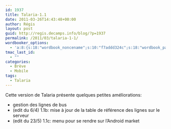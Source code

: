 ```yaml
---
id: 1937
title: Talaria-1.1
date: 2011-03-26T14:43:48+00:00
author: Régis
layout: post
guid: http://regis.decamps.info/blog/?p=1937
permalink: /2011/03/talaria-1-1/
wordbooker_options:
  - 'a:8:{s:18:"wordbook_noncename";s:10:"f7addd324c";s:18:"wordbook_page_post";s:4:"-100";s:18:"wordbook_orandpage";s:1:"2";s:23:"wordbook_default_author";s:1:"1";s:23:"wordbook_extract_length";s:3:"256";s:19:"wordbook_actionlink";s:3:"300";s:18:"wordbook_attribute";s:0:"";s:29:"wordbooker_status_update_text";s:33:"New blog post :  %title% - %link%";}'
tmac_last_id:
  - ""
categories:
  - Brève
  - Mobile
tags:
  - Talaria
---
```

Cette version de Talaria présente quelques petites améliorations:

  * gestion des lignes de bus
  * (edit du 6/4) 1.1b: mise à jour de la table de référence des lignes sur le serveur
  * (edit du 23/5) 1.1c: menu pour se rendre sur l’Android market
